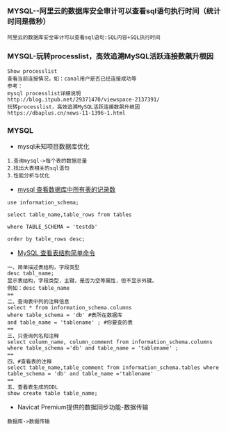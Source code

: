 ### MYSQL--阿里云的数据库安全审计可以查看sql语句执行时间（统计时间是微秒）

```
阿里云的数据库安全审计可以查看sql语句:SQL内容+SQL执行时间
```

### MYSQL-玩转processlist，高效追溯MySQL活跃连接数飙升根因
```
Show processlist
查看当前连接情况，如：canal用户是否已经连接成功等
参考：
mysql processlist详细说明
http://blog.itpub.net/29371470/viewspace-2137391/
玩转processlist，高效追溯MySQL活跃连接数飙升根因
https://dbaplus.cn/news-11-1396-1.html
```
### MYSQL
- mysql未知项目数据库优化

```
1.查询mysql->每个表的数据总量
2.找出大表相关的sql语句
3.性能分析与优化
```
- [mysql 查看数据库中所有表的记录数](https://www.cnblogs.com/xzhg/p/6472878.html) 

```
use information_schema;

select table_name,table_rows from tables

where TABLE_SCHEMA = 'testdb'

order by table_rows desc;
```
- [MySQL 查看表结构简单命令](https://www.cnblogs.com/zhangyuhang3/p/6873895.html)

```
一、简单描述表结构，字段类型
desc tabl_name;
显示表结构，字段类型，主键，是否为空等属性，但不显示外键。
例如：desc table_name
==
二、查询表中列的注释信息
select * from information_schema.columns
where table_schema = 'db' #表所在数据库
and table_name = 'tablename' ; #你要查的表
==
三、只查询列名和注释
select column_name, column_comment from information_schema.columns where table_schema ='db' and table_name = 'tablename' ;
==
四、#查看表的注释
select table_name,table_comment from information_schema.tables where table_schema = 'db' and table_name ='tablename'
==
五、查看表生成的DDL
show create table table_name;
```
- Navicat Premium提供的数据同步功能-数据传输

```
数据库->数据传输
```